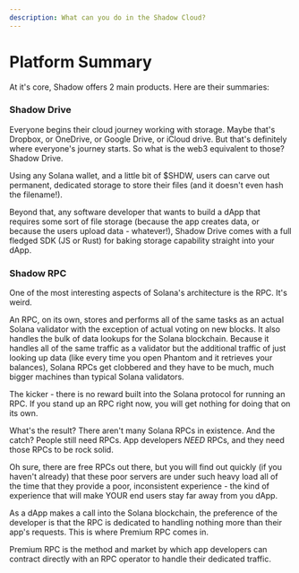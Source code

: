 ```yaml
---
description: What can you do in the Shadow Cloud?
---
```


# Platform Summary

At it's core, Shadow offers 2 main products. Here are their summaries:

### Shadow Drive

Everyone begins their cloud journey working with storage. Maybe that's Dropbox, or OneDrive, or Google Drive, or iCloud drive. But that's definitely where everyone's journey starts. So what is the web3 equivalent to those? Shadow Drive.&#x20;

Using any Solana wallet, and a little bit of $SHDW, users can carve out permanent, dedicated storage to store their files (and it doesn't even hash the filename!).&#x20;

Beyond that, any software developer that wants to build a dApp that requires some sort of file storage (because the app creates data, or because the users upload data - whatever!), Shadow Drive comes with a full fledged SDK (JS or Rust) for baking storage capability straight into your dApp.

### Shadow RPC

One of the most interesting aspects of Solana's architecture is the RPC. It's weird.&#x20;

An RPC, on its own, stores and performs all of the same tasks as an actual Solana validator with the exception of actual voting on new blocks. It also handles the bulk of data lookups for the Solana blockchain. Because it handles all of the same traffic as a validator but the additional traffic of just looking up data (like every time you open Phantom and it retrieves your balances), Solana RPCs get clobbered and they have to be much, much bigger machines than typical Solana validators.

The kicker - there is no reward built into the Solana protocol for running an RPC. If you stand up an RPC right now, you will get nothing for doing that on its own.

What's the result? There aren't many Solana RPCs in existence. And the catch? People still need RPCs. App developers _NEED_ RPCs, and they need those RPCs to be rock solid.

Oh sure, there are free RPCs out there, but you will find out quickly (if you haven't already) that these poor servers are under such heavy load all of the time that they provide a poor, inconsistent experience - the kind of experience that will make YOUR end users stay far away from you dApp.

As a dApp makes a call into the Solana blockchain, the preference of the developer is that the RPC is dedicated to handling nothing more than their app's requests. This is where Premium RPC comes in.&#x20;

Premium RPC is the method and market by which app developers can contract directly with an RPC operator to handle their dedicated traffic.

